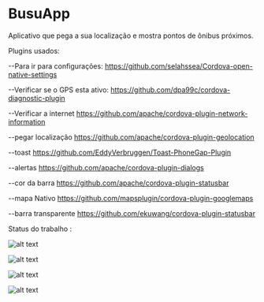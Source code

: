 # BusuApp

Aplicativo que pega a sua localização e mostra pontos de ônibus próximos.

Plugins usados:

--Para ir para configurações:
https://github.com/selahssea/Cordova-open-native-settings

--Verificar se o GPS esta ativo:
https://github.com/dpa99c/cordova-diagnostic-plugin

--Verificar a internet
https://github.com/apache/cordova-plugin-network-information

--pegar localização
https://github.com/apache/cordova-plugin-geolocation

--toast
https://github.com/EddyVerbruggen/Toast-PhoneGap-Plugin

--alertas
https://github.com/apache/cordova-plugin-dialogs

--cor da barra
https://github.com/apache/cordova-plugin-statusbar

--mapa Nativo
https://github.com/mapsplugin/cordova-plugin-googlemaps

--barra transparente
https://github.com/ekuwang/cordova-plugin-statusbar

Status do trabalho :

![alt text](https://scontent.fcaw2-1.fna.fbcdn.net/v/t34.0-12/22627652_1481563371927279_253132512_n.png?oh=0b534599d3a2e22c0367b86effce4d9e&oe=59EB1F15)

![alt text](https://scontent.fcaw2-1.fna.fbcdn.net/v/t34.0-12/22686464_1481563488593934_1233836507_n.png?oh=ce48e1c3526e1c21f4f833ce9cd03fc7&oe=59E9F29A)

![alt text](https://scontent.fcaw2-1.fna.fbcdn.net/v/t34.0-12/22635134_1481563505260599_1941812705_n.png?oh=5a72bfadcb619b326ad8f10705b2a063&oe=59EA4011)

![alt text](https://scontent-gru2-2.xx.fbcdn.net/v/t34.0-12/22657324_1480767292006887_342472200_n.png?oh=30a762211b3786b008ff9fc69e54f11b&oe=59E98CAF)


